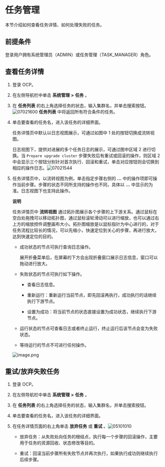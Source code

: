 任务管理 
=========================

本节介绍如何查看任务详情、如何处理失败的任务。

前提条件 
-------------------------

登录用户拥有系统管理员（ADMIN）或任务管理（TASK_MANAGER）角色。

查看任务详情 
---------------------------

1. 登录 OCP。

   

2. 在左侧导航栏中单击 **系统管理** **\>** **任务** 。

   

3. 在 **任务列表** 的右上角选择任务的状态，输入集群名，并单击搜索按钮。![07021600](https://help-static-aliyun-doc.aliyuncs.com/assets/img/zh-CN/3216555261/p291067.png) **任务列表** 中将返回所有符合条件的任务。

   

4. 单击要查看的任务名，进入该任务的详细界面。

   任务详情页中默认以日志视图展示，可通过如图中 1 处的按钮切换成流转视图。

   日志视图下，提供对进展的多个任务日志的展示，可通过图中区域 2 进行切换。当 `Prepare upgrade cluster` 步骤失败后有重试或回滚的操作，则区域 2 中会显示三个按钮分别针对首次执行、回滚和重试，单击对应按钮则会切换到相应的操作日志。![07021544](https://help-static-aliyun-doc.aliyuncs.com/assets/img/zh-CN/3216555261/p291059.png)
   

5. 任务详情页中，以流转视图为例，单击指定步骤右侧的 **...** 中的操作项即可操作当前步骤。步骤的状态不同所支持的操作也不同，具体以 **...** 中显示的为准。日志视图下也支持此操作。

   **说明**

   

   任务详情页中 **流转视图** 通过拓扑图展示各个步骤的上下游关系。通过鼠标在空白处拖拽可以移动拓扑图，通过鼠标滚轮滑动可以进行缩放，也可以通过右上方的缩放控件调整画布大小。拓扑图缩放是以鼠标指针为中心进行的，对于任务流程比较长的情况，可以先缩小，快速定位到关心的步骤，再进行放大，达到快速定位的目的。
   * 成功状态的节点可执行查询日志操作。

     展开折叠菜单后，在屏幕的下方会出现折叠窗口展示日志信息，窗口可以拖动进行放大。
     
   
   * 失败状态的节点可执行如下操作。

     * 查看日志信息。

       
     
     * 重新运行：重新运行当前节点，即先回滚再执行，成功执行的话继续执行下游节点。

       
     
     * 设置为成功：将当前节点的状态直接设置为成功状态，继续执行下游节点。

       
     

     
   
   * 运行状态的节点可查看日志或者终止运行，终止运行后该节点会变为失败状态。

     
   
   * 等待运行的节点不可进行任何操作。

     
   

   

   ![image.png](https://help-static-aliyun-doc.aliyuncs.com/assets/img/zh-CN/1448190061/p168505.png "image.png")

   




重试/放弃失败任务 
------------------------------

1. 登录 OCP。

   

2. 在左侧导航栏中单击 **系统管理** **\>** **任务** 。

   

3. 在 **任务列表** 的右上角选择任务的状态，输入集群名，并单击搜索按钮。

   

4. 单击要查看的任务名，进入该任务的详细界面。

   

5. 在任务详情页面的右上角单击 **放弃任务** 或 **重试** 。![05101010](https://help-static-aliyun-doc.aliyuncs.com/assets/img/zh-CN/6761460261/p272014.png)

   * 放弃任务：从失败处向任务的根结点，执行每一个步骤的回滚操作，主要用于任务的资源回收、状态修改等目的。

     
   
   * 重试：回滚当前步骤所有失败节点并再次执行，如果执行成功则继续执行后续步骤。

     
   

   




